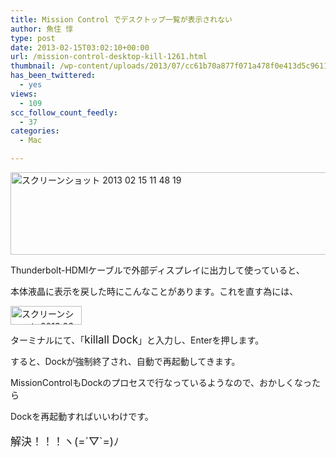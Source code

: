 ```yaml
---
title: Mission Control でデスクトップ一覧が表示されない
author: 魚住 惇
type: post
date: 2013-02-15T03:02:10+00:00
url: /mission-control-desktop-kill-1261.html
thumbnail: /wp-content/uploads/2013/07/cc61b70a877f071a478f0e413d5c9611.jpeg
has_been_twittered:
  - yes
views:
  - 109
scc_follow_count_feedly:
  - 37
categories:
  - Mac

---
```

<img decoding="async" loading="lazy" title="スクリーンショット_2013-02-15_11.48.19.jpeg" src="/wp-content/uploads/2013/02/cc61b70a877f071a478f0e413d5c9611.jpeg" alt="スクリーンショット 2013 02 15 11 48 19" width="600" height="132" border="0" />

Thunderbolt-HDMIケーブルで外部ディスプレイに出力して使っていると、

本体液晶に表示を戻した時にこんなことがあります。これを直す為には、

<!--more-->

<img decoding="async" loading="lazy" title="スクリーンショット 2013-02-15 11.55.26.png" src="/wp-content/uploads/2013/02/2bca10f39290c4ef47ac374cbc4791e7.png" alt="スクリーンショット 2013 02 15 11 55 26" width="114" height="30" border="0" /> 

ターミナルにて、「<span style="font-size: 17px;">killall Dock</span>」と入力し、Enterを押します。

すると、Dockが強制終了され、自動で再起動してきます。</p> 

MissionControlもDockのプロセスで行なっているようなので、おかしくなったら

Dockを再起動すればいいわけです。</p> 

<p style="font-size: 17px;">
  解決！！！ヽ(=´▽`=)ﾉ
</p>